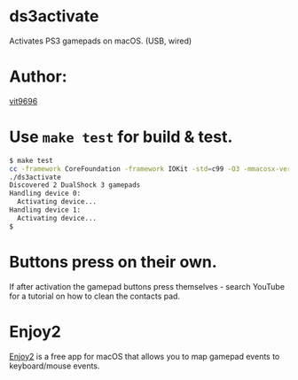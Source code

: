 # ds3activate
Activates PS3 gamepads on macOS. (USB, wired)

# Author:
[vit9696](https://github.com/libsdl-org/SDL/issues/4923#issuecomment-966722634)

# Use ```make test``` for build & test.
```bash
$ make test
cc -framework CoreFoundation -framework IOKit -std=c99 -O3 -mmacosx-version-min=10.13 -arch x86_64 -arch arm64 ds3activate.c -o ds3activate
./ds3activate
Discovered 2 DualShock 3 gamepads
Handling device 0:
  Activating device...
Handling device 1:
  Activating device...
$
```

# Buttons press on their own.
If after activation the gamepad buttons press themselves - search YouTube for a tutorial on how to clean the  contacts pad.

# Enjoy2
[Enjoy2](https://github.com/serge-ivamov/enjoy2/#universal-build-of-enjoy2) is a free app for macOS that allows you to map gamepad events to keyboard/mouse events.
